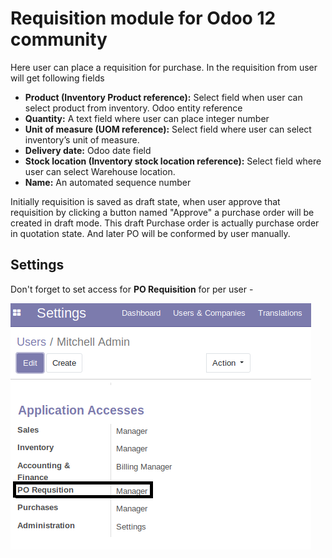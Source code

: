 # Requisition module for Odoo 12 community

Here user can place a requisition for purchase. In the requisition from user will
get following fields
* **Product (Inventory Product reference):** Select field when user can select product from
inventory. Odoo entity reference
* **Quantity:** A text field where user can place integer number
* **Unit of measure (UOM reference):** Select field where user can select inventory’s unit of
measure.
* **Delivery date:** Odoo date field
* **Stock location (Inventory stock location reference):** Select field where user can
select Warehouse location.
* **Name:** An automated sequence number

Initially requisition is saved as draft state, when user approve that requisition by clicking a button named "Approve" a purchase order will be created in draft mode. This draft Purchase order is actually purchase order in quotation state. And later PO will be conformed by user manually.

## Settings

Don't forget to set access for **PO Requisition** for per user - 

<img src="./static/description/screenshots/user-settings.png" />

